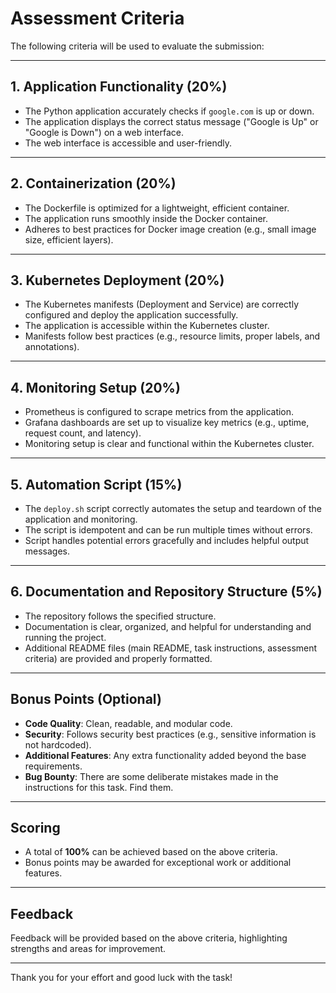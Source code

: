 # Assessment Criteria

The following criteria will be used to evaluate the submission:

---

## 1. Application Functionality (20%)

- The Python application accurately checks if `google.com` is up or down.
- The application displays the correct status message ("Google is Up" or "Google is Down") on a web interface.
- The web interface is accessible and user-friendly.

---

## 2. Containerization (20%)

- The Dockerfile is optimized for a lightweight, efficient container.
- The application runs smoothly inside the Docker container.
- Adheres to best practices for Docker image creation (e.g., small image size, efficient layers).

---

## 3. Kubernetes Deployment (20%)

- The Kubernetes manifests (Deployment and Service) are correctly configured and deploy the application successfully.
- The application is accessible within the Kubernetes cluster.
- Manifests follow best practices (e.g., resource limits, proper labels, and annotations).

---

## 4. Monitoring Setup (20%)

- Prometheus is configured to scrape metrics from the application.
- Grafana dashboards are set up to visualize key metrics (e.g., uptime, request count, and latency).
- Monitoring setup is clear and functional within the Kubernetes cluster.

---

## 5. Automation Script (15%)

- The `deploy.sh` script correctly automates the setup and teardown of the application and monitoring.
- The script is idempotent and can be run multiple times without errors.
- Script handles potential errors gracefully and includes helpful output messages.

---

## 6. Documentation and Repository Structure (5%)

- The repository follows the specified structure.
- Documentation is clear, organized, and helpful for understanding and running the project.
- Additional README files (main README, task instructions, assessment criteria) are provided and properly formatted.

---

## Bonus Points (Optional)

- **Code Quality**: Clean, readable, and modular code.
- **Security**: Follows security best practices (e.g., sensitive information is not hardcoded).
- **Additional Features**: Any extra functionality added beyond the base requirements.
- **Bug Bounty**: There are some deliberate mistakes made in the instructions for this task. Find them.

---

## Scoring

- A total of **100%** can be achieved based on the above criteria.
- Bonus points may be awarded for exceptional work or additional features.

---

## Feedback

Feedback will be provided based on the above criteria, highlighting strengths and areas for improvement.

---

Thank you for your effort and good luck with the task!